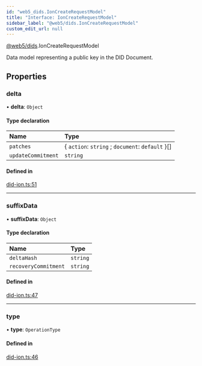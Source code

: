 ```yaml
---
id: "web5_dids.IonCreateRequestModel"
title: "Interface: IonCreateRequestModel"
sidebar_label: "@web5/dids.IonCreateRequestModel"
custom_edit_url: null
---
```


[@web5/dids](../modules/web5_dids.md).IonCreateRequestModel

Data model representing a public key in the DID Document.

## Properties

### delta

• **delta**: `Object`

#### Type declaration

| Name | Type |
| :------ | :------ |
| `patches` | { `action`: `string` ; `document`: `default`  }[] |
| `updateCommitment` | `string` |

#### Defined in

[did-ion.ts:51](https://github.com/TBD54566975/web5-js/blob/ff920f5/packages/dids/src/did-ion.ts#L51)

___

### suffixData

• **suffixData**: `Object`

#### Type declaration

| Name | Type |
| :------ | :------ |
| `deltaHash` | `string` |
| `recoveryCommitment` | `string` |

#### Defined in

[did-ion.ts:47](https://github.com/TBD54566975/web5-js/blob/ff920f5/packages/dids/src/did-ion.ts#L47)

___

### type

• **type**: `OperationType`

#### Defined in

[did-ion.ts:46](https://github.com/TBD54566975/web5-js/blob/ff920f5/packages/dids/src/did-ion.ts#L46)
